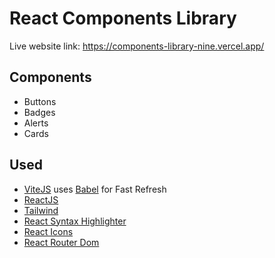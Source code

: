 # React Components Library

Live website link:
https://components-library-nine.vercel.app/

## Components

- Buttons
- Badges
- Alerts
- Cards

## Used

- [ViteJS](https://github.com/vitejs/vite-plugin-react/blob/main/packages/plugin-react/README.md) uses [Babel](https://babeljs.io/) for Fast Refresh
- [ReactJS](https://react.dev/)
- [Tailwind](https://tailwindcss.com/)
- [React Syntax Highlighter](https://github.com/react-syntax-highlighter/react-syntax-highlighter)
- [React Icons](https://react-icons.github.io/react-icons/)
- [React Router Dom](https://reactrouter.com/en/main/start/tutorial)
